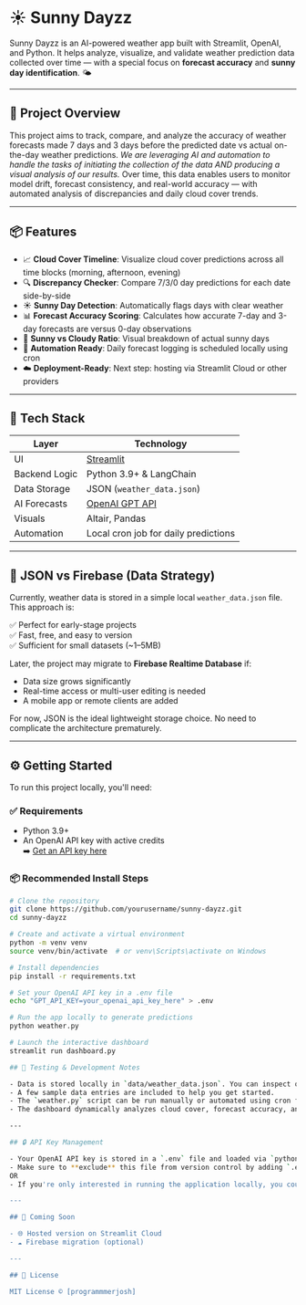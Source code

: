 # ☀️ Sunny Dayzz

Sunny Dayzz is an AI-powered weather app built with Streamlit, OpenAI, and Python. It helps analyze, visualize, and validate weather prediction data collected over time — with a special focus on **forecast accuracy** and **sunny day identification**. 🌤️

---

## 📝 Project Overview

This project aims to track, compare, and analyze the accuracy of weather forecasts made 7 days and 3 days before the predicted date vs actual on-the-day weather predictions. *We are leveraging AI and automation to handle the tasks of initiating the collection of the data AND producing a visual analysis of our results.* Over time, this data enables users to monitor model drift, forecast consistency, and real-world accuracy — with automated analysis of discrepancies and daily cloud cover trends.

---

## 📦 Features

- 📈 **Cloud Cover Timeline**: Visualize cloud cover predictions across all time blocks (morning, afternoon, evening)
- 🔍 **Discrepancy Checker**: Compare 7/3/0 day predictions for each date side-by-side
- ☀️ **Sunny Day Detection**: Automatically flags days with clear weather
- 📊 **Forecast Accuracy Scoring**: Calculates how accurate 7-day and 3-day forecasts are versus 0-day observations
- 🥧 **Sunny vs Cloudy Ratio**: Visual breakdown of actual sunny days
- 📅 **Automation Ready**: Daily forecast logging is scheduled locally using cron
- ☁️ **Deployment-Ready**: Next step: hosting via Streamlit Cloud or other providers

---

## 🧱 Tech Stack

| Layer        | Technology                                  |
|--------------|----------------------------------------------|
| UI           | [Streamlit](https://streamlit.io)           |
| Backend Logic| Python 3.9+ & LangChain                                 |
| Data Storage | JSON (`weather_data.json`)                  |
| AI Forecasts | [OpenAI GPT API](https://platform.openai.com) |
| Visuals      | Altair, Pandas                              |
| Automation   | Local cron job for daily predictions        |

---

## 🔄 JSON vs Firebase (Data Strategy)

Currently, weather data is stored in a simple local `weather_data.json` file. This approach is:

✅ Perfect for early-stage projects  
✅ Fast, free, and easy to version  
✅ Sufficient for small datasets (~1–5MB)

Later, the project may migrate to **Firebase Realtime Database** if:
- Data size grows significantly
- Real-time access or multi-user editing is needed
- A mobile app or remote clients are added

For now, JSON is the ideal lightweight storage choice. No need to complicate the architecture prematurely.

---

## ⚙️ Getting Started

To run this project locally, you'll need:

### ✅ Requirements
- Python 3.9+
- An OpenAI API key with active credits  
  ➡️ [Get an API key here](https://platform.openai.com/account/api-keys)

### 📦 Recommended Install Steps

```bash
# Clone the repository
git clone https://github.com/yourusername/sunny-dayzz.git
cd sunny-dayzz

# Create and activate a virtual environment
python -m venv venv
source venv/bin/activate  # or venv\Scripts\activate on Windows

# Install dependencies
pip install -r requirements.txt

# Set your OpenAI API key in a .env file
echo "GPT_API_KEY=your_openai_api_key_here" > .env

# Run the app locally to generate predictions
python weather.py

# Launch the interactive dashboard
streamlit run dashboard.py

## 🧪 Testing & Development Notes

- Data is stored locally in `data/weather_data.json`. You can inspect or modify this file directly.
- A few sample data entries are included to help you get started.
- The `weather.py` script can be run manually or automated using cron for daily forecast collection.
- The dashboard dynamically analyzes cloud cover, forecast accuracy, and sunny days in real-time based on stored JSON data.

---

## 🔒 API Key Management

- Your OpenAI API key is stored in a `.env` file and loaded via `python-dotenv`.
- Make sure to **exclude** this file from version control by adding `.env` to your `.gitignore`.
OR
- If you're only interested in running the application locally, you could simply filter and replace `os.getenv("GPT_API_KEY")` with your own OpenAI API key

---

## 📌 Coming Soon

- 🌐 Hosted version on Streamlit Cloud
- ☁️ Firebase migration (optional)

---

## 📄 License

MIT License © [programmmerjosh]